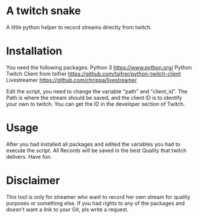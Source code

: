 # A twitch snake
A little python helper to record streams directly from twitch.

# Installation
You need the following packages:
Python 3 https://www.python.org/
Python Twitch Client from tsifrer https://github.com/tsifrer/python-twitch-client
Livestreamer https://github.com/chrippa/livestreamer

Edit the script, you need to change the variable "path" and "client_id". The Path is where the stream should be saved, and the client ID is to identify your own to twitch. You can get the ID in the developer section of Twitch.

# Usage
After you had installed all packages and edited the variables you had to execute the script. All Records will be saved in the best Quality that twitch delivers. Have fun.

# Disclaimer
This tool is only for streamer who want to record her own stream for quality purposes or something else. If you had rights to any of the packages and doesn't want a link to your Git, pls write a request.
